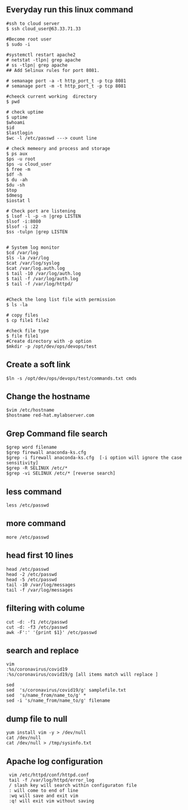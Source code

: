 ## Everyday run this linux command 
```
#ssh to cloud server 
$ ssh cloud_user@63.33.71.33

#Become root user 
$ sudo -i

#systemctl restart apache2
# netstat -tlpn| grep apache
# ss -tlpn| grep apache
## Add Selinux rules for port 8081.

# semanage port -a -t http_port_t -p tcp 8081
# semanage port -m -t http_port_t -p tcp 8081

#cheeck current working  directory
$ pwd

# check uptime 
$ uptime 
$whoami
$id
$lastlogin
$wc -l /etc/passwd ---> count line 

# check memeory and process and storage
$ ps aux
$ps -u root
$ps -u cloud_user
$ free -m
$df -h
$ du -ah
$du -sh
$top
$dmesg
$iostat l

# Check port are listening
$ lsof -l -p -n |grep LISTEN
$lsof -i:8080
$lsof -i :22
$ss -tulpn |grep LISTEN 


# System log monitor
$cd /var/log
$ls -la /var/log
$cat /var/log/syslog
$cat /var/log.auth.log
$ tail -10 /var/log/auth.log
$ tail -f /var/log/auth.log
$ tail -f /var/log/httpd/


#Check the long list file with permission
$ ls -la

# copy files
$ cp file1 file2

#check file type
$ file file1
#Create directory with -p option 
$mkdir -p /opt/dev/ops/devops/test
```

## Create a soft link
```
$ln -s /opt/dev/ops/devops/test/commands.txt cmds
```


## Change the hostname 
```
$vim /etc/hostname
$hostname red-hat.mylabserver.com
```

## Grep Command file search 
```
$grep word filename
$grep firewall anaconda-ks.cfg
$grep -i firewall anaconda-ks.cfg  [-i option will ignore the case sensitivity]
$grep -R SELINUX /etc/*
$grep -vi SELINUX /etc/* [reverse search]
```
## less command 
```
less /etc/passwd
```
## more command
```
more /etc/passwd
```
## head first 10 lines
```
head /etc/passwd
head -2 /etc/passwd
head -5 /etc/passwd
tail -10 /var/log/messages
tail -f /var/log/messages
```

## filtering with colume
```
cut -d: -f1 /etc/passwd
cut -d: -f3 /etc/passwd
awk -F':' '{print $1}' /etc/passwd
```


## search and replace 
```
vim 
:%s/coronavirus/covid19
:%s/coronavirus/covid19/g [all items match will replace ]
```
```
sed
sed  's/coronavirus/covid19/g' samplefile.txt
sed  's/name_from/name_to/g' *
sed -i 's/name_from/name_to/g' filename 
```
## dump file to null
```
yum install vim -y > /dev/null
cat /dev/null
cat /dev/null > /tmp/sysinfo.txt
```
## Apache log configuration 
```
 vim /etc/httpd/conf/httpd.conf
 tail -f /var/log/httpd/error_log
 / slash key will search within configuraton file
 : will come to end of line
 :wq will save and exit vim
 :q! will exit vim without saving 
```
#
